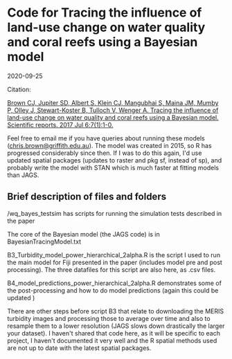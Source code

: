 #  Code for Tracing the influence of land-use change on water quality and coral reefs using a Bayesian model

2020-09-25

Citation:

[Brown CJ, Jupiter SD, Albert S, Klein CJ, Mangubhai S, Maina JM, Mumby P, Olley J, Stewart-Koster B, Tulloch V, Wenger A. Tracing the influence of land-use change on water quality and coral reefs using a Bayesian model. Scientific reports. 2017 Jul 6;7(1):1-0.](https://www.nature.com/articles/s41598-017-05031-7)

Feel free to email me if you have queries about running these models (chris.brown@griffith.edu.au). The model was created in 2015, so R has progressed considerably since then. If I was to do this again, I'd use updated spatial packages (updates to raster and pkg sf, instead of sp), and probably write the model with STAN which is much faster at fitting models than JAGS.

## Brief description of files and folders

/wq_bayes_testsim has scripts for running the simulation tests described in the paper

The core of the Bayesian model (the JAGS code) is in BayesianTracingModel.txt

B3_Turbidity_model_power_hierarchical_2alpha.R is the script I used to run the main model for Fiji presented in the paper (includes model pre and post processing). The three datafiles for this script are also here, as .csv files.

B4_model_predictions_power_hierarchical_2alpha.R demonstrates some of the post-processing and how to do model predictions (again this could be updated )

There are other steps before script B3 that relate to downloading the MERIS turbidity images and processing those to average over time and also to resample them to a lower resolution (JAGS slows down drastically the larger your dataset).
I haven't shared that code here, as it will be specific to each project, I haven't documented it very well and the R spatial methods used are not up to date with the latest spatial packages.
